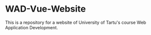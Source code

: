 # WAD-Vue-Website
This is a repository for a website of University of Tartu's course Web Application Development.
